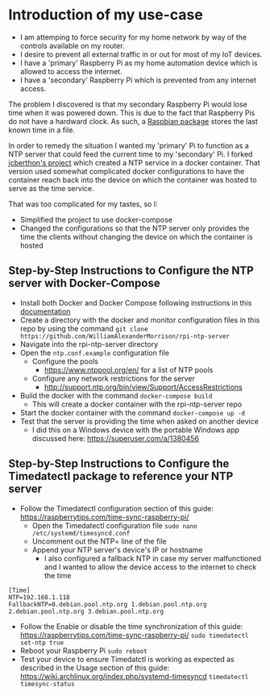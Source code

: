 # Introduction of my use-case

* I am attemping to force security for my home network by way of the controls available on my router. 
* I desire to prevent all external traffic in or out for most of my IoT devices. 
* I have a 'primary' Raspberry Pi as my  home automation device which is allowed to access the internet.
* I have a 'secondary' Raspberry Pi which is prevented from any internet access. 

The problem I discovered is that my secondary Raspberry Pi would lose time when it was powered down. This is due to the fact that Raspberry Pis do not have a hardward clock. As such, a [Raspbian package](https://manpages.debian.org/jessie/fake-hwclock/fake-hwclock.8.en.html) stores the last known time in a file.

In order to remedy the situation I wanted my 'primary' Pi to function as a NTP server that could feed the current time to my 'secondary' Pi. I forked [jcberthon's project](https://github.com/jcberthon/containers) which created a NTP service in a docker container. That version used somewhat complicated docker configurations  to have the container reach back into the device on which the container was hosted to serve as the time service. 

That was too complicated for my tastes, so I:
* Simplified the project to use docker-compose 
* Changed the configurations so that the NTP server only provides the time the clients without changing the device on which the container is hosted

## Step-by-Step Instructions to Configure the NTP server with Docker-Compose
* Install both Docker and Docker Compose following instructions in this [documentation](https://withblue.ink/2019/07/13/yes-you-can-run-docker-on-raspbian.html)
* Create a directory with the docker and monitor configuration files in this repo by using the command `git clone https://github.com/WilliamAlexanderMorrison/rpi-ntp-server`
* Navigate into the rpi-ntp-server directory 
* Open the `ntp.conf.example` configuration file
  * Configure the pools
    * https://www.ntppool.org/en/ for a list of NTP pools
  * Configure any network restrictions for the server
    * http://support.ntp.org/bin/view/Support/AccessRestrictions
* Build the docker with the command `docker-compose build`
  * This will create a docker container with the rpi-ntp-server repo
* Start the docker container with the command `docker-compose up -d`
* Test that the server is providing the time when asked on another device
  * I did this on a Windows device with the portable Windows app discussed here: https://superuser.com/a/1380456

## Step-by-Step Instructions to Configure the Timedatectl package to reference your NTP server
* Follow the Timedatectl configuration section of this guide: https://raspberrytips.com/time-sync-raspberry-pi/
  * Open the Timedatectl configuration file
```sudo nano /etc/systemd/timesyncd.conf```
  * Uncomment out the NTP= line of the file
  * Append your NTP server's device's IP or hostname
    * I also configured a fallback NTP in case my server malfunctioned and I wanted to allow the device access to the internet to check the time
```
[Time]
NTP=192.168.1.118
FallbackNTP=0.debian.pool.ntp.org 1.debian.pool.ntp.org 2.debian.pool.ntp.org 3.debian.pool.ntp.org
```
* Follow the Enable or disable the time synchronization of this guide: https://raspberrytips.com/time-sync-raspberry-pi/
```sudo timedatectl set-ntp true```
* Reboot your Raspberry Pi
```sudo reboot```
* Test your device to ensure Timedatctl is working as expected as described in the Usage section of this guide: https://wiki.archlinux.org/index.php/systemd-timesyncd
```timedatectl timesync-status```